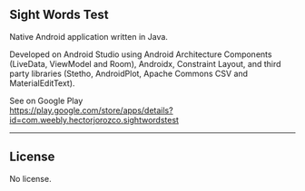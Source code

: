 ## Sight Words Test ##
Native Android application written in Java.

Developed on Android Studio using Android Architecture Components (LiveData, ViewModel and Room), Androidx, Constraint Layout, and third party libraries (Stetho, AndroidPlot, Apache Commons CSV and MaterialEditText). 

See on Google Play <br>
<https://play.google.com/store/apps/details?id=com.weebly.hectorjorozco.sightwordstest>

_ _ _ _

## License
No license.
